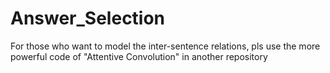 # Answer_Selection
For those who want to model the inter-sentence relations, pls use the more powerful code of "Attentive Convolution" in another repository
